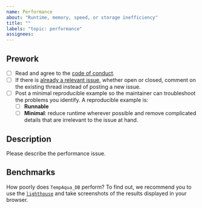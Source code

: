 ```yaml
---
name: Performance
about: "Runtime, memory, speed, or storage inefficiency"
title: ""
labels: "topic: performance"
assignees: 
---
```


## Prework

- [ ] Read and agree to the [code of conduct](https://https://github.com/EPFL-ENAC/TempAqua_DB/blob/main/CODE_OF_CONDUCT.md).
- [ ] If there is [already a relevant issue](https://github.com/EPFL-ENAC/TempAqua_DB/issues), whether open or closed, comment on the existing thread instead of posting a new issue.
- [ ] Post a minimal reproducible example so the maintainer can troubleshoot the problems you identify. A reproducible example is:
  - [ ] **Runnable**
  - [ ] **Minimal**: reduce runtime wherever possible and remove complicated details that are irrelevant to the issue at hand.

## Description

Please describe the performance issue.

## Benchmarks

How poorly does `TempAqua_DB` perform? To find out, we recommend you to use the [`lighthouse`](https://developer.chrome.com/docs/lighthouse/overview/) and take screenshots of the results displayed in your browser.
